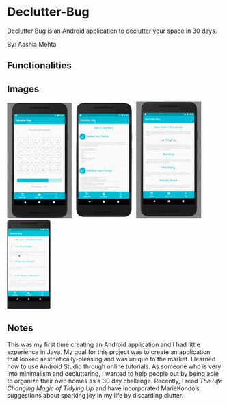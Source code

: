 # Declutter-Bug
Declutter Bug is an Android application to declutter your space in 30 days.

By: Aashia Mehta

## Functionalities
## Images

<img src='img1.png' width="30%" height="30%"/><img src='img2.png' width="30%" height="30%"/><img src='img3.png' width="30%" height="30%"/><br>
<img src='Checks.gif' width="20%" height="20%"/>

## Notes

This was my first time creating an Android application and I had little experience in Java. My goal for this project was to create an application that looked aesthetically-pleasing and was unique to the market. I learned how to use Android Studio through online tutorials. As someone who is very into minimalism and decluttering, I wanted to help people out by being able to organize their own homes as a 30 day challenge. Recently, I read <i>The Life Changing Magic of Tidying Up</i> and have incorporated MarieKondo’s suggestions about sparking joy in my life by discarding clutter.
